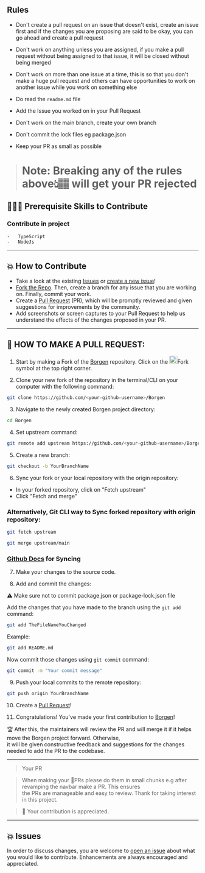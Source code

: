 ## Rules

- Don't create a pull request on an issue that doesn't exist, create an issue first and if the changes you are proposing are said to be okay, you can go ahead and create a pull request

- Don't work on anything unless you are assigned, if you make a pull request without being assigned to that issue, it will be closed without being merged

- Don't work on more than one issue at a time, this is so that you don't make a huge pull request and others can have opportunities to work on another issue while you work on something else

- Do read the `readme.md` file

- Add the Issue you worked on in your Pull Request

- Don't work on the main branch, create your own branch

- Don't commit the lock files eg package.json

- Keep your PR as small as possible

> # Note: Breaking any of the rules above👆🏽 will get your PR rejected

## 👩🏽‍💻 Prerequisite Skills to Contribute

### Contribute in project

    -   TypeScript
    -   NodeJs

---

## 💥 How to Contribute

- Take a look at the existing [Issues](https://github.com/Codedwells/Borgen/issues) or [create a new issue](https://github.com/Codedwells/Borgen/issues/new/choose)!
- [Fork the Repo](https://github.com/Codedwells/Borgen/fork). Then, create a branch for any issue that you are working on. Finally, commit your work.
- Create a [Pull Request](https://github.com/Codedwells/Borgen/compare) (PR), which will be promptly reviewed and given suggestions for improvements by the community.
- Add screenshots or screen captures to your Pull Request to help us understand the effects of the changes proposed in your PR.

---

## 🌟 HOW TO MAKE A PULL REQUEST:

1. Start by making a Fork of the [Borgen](https://github.com/Codedwells/Borgen) repository. Click on the
   <a href="https://github.com/Codedwells/Borgen/fork"><img src="https://i.imgur.com/G4z1kEe.png" height="21" width="21"></a>Fork symbol at the top right corner.

2. Clone your new fork of the repository in the terminal/CLI on your computer with the following command:

```bash
git clone https://github.com/<your-github-username>/Borgen
```

3. Navigate to the newly created Borgen project directory:

```bash
cd Borgen
```

4. Set upstream command:

```bash
git remote add upstream https://github.com/<your-github-username>/Borgen.git
```

5. Create a new branch:

```bash
git checkout -b YourBranchName
```

6. Sync your fork or your local repository with the origin repository:

- In your forked repository, click on "Fetch upstream"
- Click "Fetch and merge"

### Alternatively, Git CLI way to Sync forked repository with origin repository:

```bash
git fetch upstream
```

```bash
git merge upstream/main
```

### [Github Docs](https://docs.github.com/en/github/collaborating-with-pull-requests/addressing-merge-conflicts/resolving-a-merge-conflict-on-github) for Syncing

7. Make your changes to the source code.

8. Add and commit the changes:

⚠️ Make sure not to commit package.json or package-lock.json file

Add the changes that you have made to the branch using the `git add` command:

```bash
git add TheFileNameYouChanged
```

Example:

```bash
git add README.md
```

Now commit those changes using `git commit` command:

```bash
git commit -m "Your commit message"
```

9. Push your local commits to the remote repository:

```bash
git push origin YourBranchName
```

10. Create a [Pull Request](https://help.github.com/en/github/collaborating-with-issues-and-pull-requests/creating-a-pull-request)!

11. Congratulations! You've made your first contribution to [Borgen](https://github.com/Codedwells/Borgen/graphs/contributors)!

🏆 After this, the maintainers will review the PR and will merge it if it helps move the Borgen project forward. Otherwise,\
it will be given constructive feedback and suggestions for the changes needed to add the PR to the codebase.

---

> Your PR

> When making your 🚀PRs please do them in small chunks e.g after revamping the navbar make a PR. This ensures\
> the PRs are manageable and easy to review. Thank for taking interest in this project.

> 💝 Your contribution is appreciated.

---

## 💥 Issues

In order to discuss changes, you are welcome to [open an issue](https://github.com/Codedwells/Borgen/issues/new/choose) about what you would like to contribute. Enhancements are always encouraged and
appreciated.
